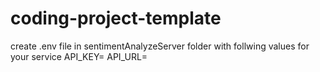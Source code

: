 # coding-project-template

create .env file in sentimentAnalyzeServer folder with follwing values for your service 
API_KEY=
API_URL=
